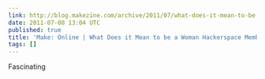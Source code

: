 ```yaml
---
link: http://blog.makezine.com/archive/2011/07/what-does-it-mean-to-be-a-woman-hackerspace-member.html
date: 2011-07-08 13:04 UTC
published: true
title: 'Make: Online | What Does it Mean to be a Woman Hackerspace Member?'
tags: []
---
```


Fascinating
